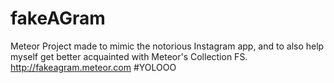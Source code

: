 # fakeAGram
Meteor Project made to mimic the notorious Instagram app, and to also help myself get better acquainted with Meteor's Collection FS.
http://fakeagram.meteor.com
#YOLOOO

